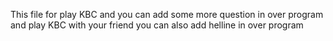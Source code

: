 This file for play KBC and you can add some more question in over program and play KBC with your friend you can also add helline in over program 
